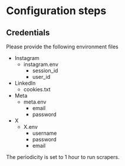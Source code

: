 # Configuration steps

## Credentials

Please provide the following environment files
- Instagram
  - instagram.env
    - session_id
    - user_id
- LinkedIn
  - cookies.txt
- Meta
  - meta.env
    - email
    - password
- X
  - X.env
    - username
    - password
    - email
      
The periodicity is set to 1 hour to run scrapers.
